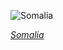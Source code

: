 
![Somalia](https://www.gstatic.com/prettyearth/assets/full/2166.jpg)

*[Somalia](https://www.google.com/maps/@10.471742,51.043604,15z/data=!3m1!1e3)*
